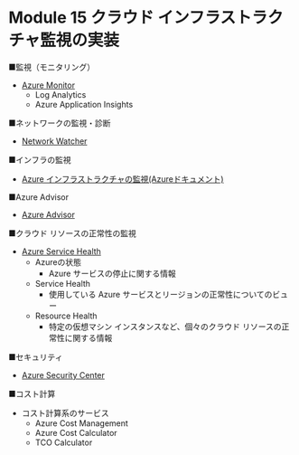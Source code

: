 # Module 15 クラウド インフラストラクチャ監視の実装

■監視（モニタリング）

- [Azure Monitor](mod15-01-monitor.md)
  - Log Analytics
  - Azure Application Insights

■ネットワークの監視・診断

- [Network Watcher](mod15-02-network-watcher.md)

■インフラの監視

- [Azure インフラストラクチャの監視(Azureドキュメント)](https://docs.microsoft.com/ja-jp/azure/security/fundamentals/infrastructure-monitoring)

■Azure Advisor

- [Azure Advisor](https://docs.microsoft.com/ja-jp/azure/advisor/advisor-overview)

■クラウド リソースの正常性の監視

- [Azure Service Health](https://docs.microsoft.com/ja-jp/azure/service-health/overview)
  - Azureの状態
    - Azure サービスの停止に関する情報
  - Service Health
    - 使用している Azure サービスとリージョンの正常性についてのビュー
  - Resource Health
    - 特定の仮想マシン インスタンスなど、個々のクラウド リソースの正常性に関する情報

■セキュリティ
- [Azure Security Center](mod15-03-azure-security-center.md)

■コスト計算

- コスト計算系のサービス
  - Azure Cost Management
  - Azure Cost Calculator
  - TCO Calculator

